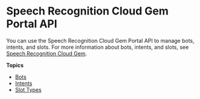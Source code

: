 # Speech Recognition Cloud Gem Portal API<a name="cloud-canvas-cloud-gem-speech-recognition-api-cgp"></a>

You can use the Speech Recognition Cloud Gem Portal API to manage bots, intents, and slots\. For more information about bots, intents, and slots, see [Speech Recognition Cloud Gem](cloud-canvas-cloud-gem-speech-recognition-intro.md)\.

**Topics**
+ [Bots](cloud-canvas-cloud-gem-speech-recognition-api-bots.md)
+ [Intents](cloud-canvas-cloud-gem-speech-recognition-api-intents.md)
+ [Slot Types](cloud-canvas-cloud-gem-speech-recognition-api-slots.md)